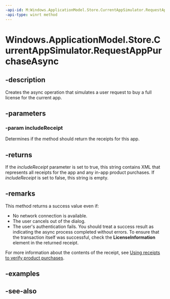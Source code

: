----api-id: M:Windows.ApplicationModel.Store.CurrentAppSimulator.RequestAppPurchaseAsync(System.Boolean)
-api-type: winrt method
---<!-- Method syntaxpublic Windows.Foundation.IAsyncOperation<string> RequestAppPurchaseAsync(System.Boolean includeReceipt)--># Windows.ApplicationModel.Store.CurrentAppSimulator.RequestAppPurchaseAsync## -descriptionCreates the async operation that simulates a user request to buy a full license for the current app.## -parameters### -param includeReceiptDetermines if the method should return the receipts for this app.## -returnsIf the *includeReceipt* parameter is set to true, this string contains XML that represents all receipts for the app and any in-app product purchases. If *includeReceipt* is set to false, this string is empty.## -remarksThis method returns a success value even if:+ No network connection is available.+ The user cancels out of the dialog.+ The user's authentication fails. You should treat a success result as indicating the async process completed without errors. To ensure that the transaction itself was successful, check the **LicenseInformation** element in the returned receipt.For more information about the contents of the receipt, see [Using receipts to verify product purchases](https://msdn.microsoft.com/windows/uwp/monetize/use-receipts-to-verify-product-purchases).## -examples## -see-also